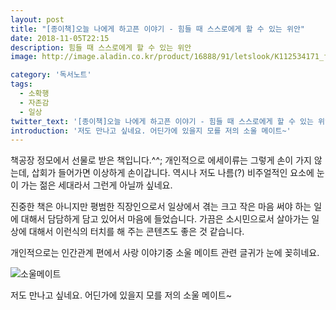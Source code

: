 ```yaml
---
layout: post
title: "[종이책]오늘 나에게 하고픈 이야기 - 힘들 때 스스로에게 할 수 있는 위안"
date: 2018-11-05T22:15
description: 힘들 때 스스로에게 할 수 있는 위안
image: http://image.aladin.co.kr/product/16888/91/letslook/K112534171_f.jpg

category: '독서노트'  
tags: 
  - 소확행  
  - 자존감  
  - 일상
twitter_text: '[종이책]오늘 나에게 하고픈 이야기 - 힘들 때 스스로에게 할 수 있는 위안'
introduction: '저도 만나고 싶네요. 어딘가에 있을지 모를 저의 소울 메이트~'
---
```


책공장 정모에서 선물로 받은 책입니다.^^; 개인적으로 에세이류는 그렇게 손이 가지 않는데, 삽회가 들어가면 이상하게 손이갑니다. 역시나 저도 나름(?) 비주얼적인 요소에 눈이 가는 젊은 세대라서 그런게 아닐까 싶네요.

진중한 책은 아니지만 평범한 직장인으로서 일상에서 겪는 크고 작은 마음 써야 하는 일에 대해서 담담하게 담고 있어서 마음에 들었습니다. 가끔은 소시민으로서 살아가는 일상에 대해서 이런식의 터치를 해 주는 콘텐츠도 좋은 것 같습니다.

개인적으로는 인간관계 편에서 사랑 이야기중 소울 메이트 관련 글귀가 눈에 꽂히네요.

![소울메이트](https://pbs.twimg.com/media/DrPaZ_WU0AE5efs.jpg)  

저도 만나고 싶네요. 어딘가에 있을지 모를 저의 소울 메이트~
